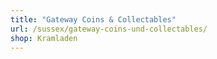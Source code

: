 ```yaml
---
title: "Gateway Coins & Collectables"
url: /sussex/gateway-coins-und-collectables/
shop: Kramladen
---
```

